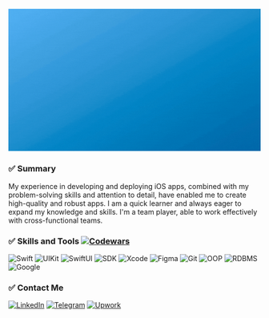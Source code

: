 [![Header](https://github.com/mustafos/mustafos/blob/master/assets/header.gif)](https://mustafos.github.io)

### ✅ Summary
My experience in developing and deploying iOS apps, combined with my problem-solving skills and attention to detail, have enabled me to create high-quality and robust apps. I am a quick learner and always eager to expand my knowledge and skills. I'm a team player, able to work effectively with cross-functional teams.

### ✅ Skills and Tools [![Codewars](https://www.codewars.com/users/mustafos/badges/small)](https://www.codewars.com/users/mustafos)
![Swift](https://img.shields.io/badge/-Swift-349DDD?style=flat&logo=swift&logoColor=white)
![UIKit](https://img.shields.io/badge/-UIKit-349DDD?style=flat&logo=uikit&logoColor=white)
![SwiftUI](https://img.shields.io/badge/-SwiftUI-349DDD?style=flat&logo=swift&logoColor=white)
![SDK](https://img.shields.io/badge/-SDK-349DDD?style=flat&logo=ios&logoColor=white)
![Xcode](https://img.shields.io/badge/-Xcode-349DDD?style=flat&logo=xcode&logoColor=white)
![Figma](https://img.shields.io/badge/-Figma-349DDD?style=flat&logo=figma&logoColor=white)
![Git](https://img.shields.io/badge/-Git-349DDD?style=flat&logo=git&logoColor=white)
![OOP](https://img.shields.io/badge/-OOP-349DDD?style=flat&logo=singlestore&logoColor=white)
![RDBMS](https://img.shields.io/badge/-DBMS-349DDD?style=flat&logo=postgresql&logoColor=white)
![Google](https://img.shields.io/badge/-Googliness-349DDD?style=flat&logo=google&logoColor=white)

### ✅ Contact Me 
[![LinkedIn](https://img.shields.io/badge/-LinkedIn-349DDD?style=flat&logo=linkedin&logoColor=white)](https://www.linkedin.com/in/mustafabekirov/)
[![Telegram](https://img.shields.io/badge/-Telegram-349DDD?style=flat&logo=telegram&logoColor=white)](https://t.me/mustafosID)
[![Upwork](https://img.shields.io/badge/-Upwork-349DDD?style=flat&logo=upwork&logoColor=white)](https://www.upwork.com/freelancers/~011f344b230ef86aa7)
